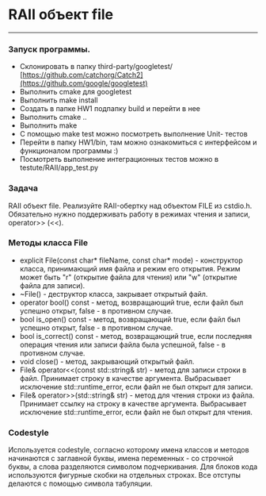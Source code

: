 # RAII объект file

------

### Запуск программы.

- Склонировать в папку third-party/googletest/ [https://github.com/catchorg/Catch2](https://github.com/google/googletest)
- Выполнить cmake для googletest
- Выполнить make install
- Создать в папке HW1 подпапку build и перейти в нее
- Выполнить cmake ..
- Выполнить make
- С помощью make test можно посмотреть выполнение Unit- тестов
- Перейти в папку HW1/bin, там можно ознакомиться с интерфейсом и функционалом программы :)
- Посмотреть выполнение интеграционных тестов можно в testute/RAII/app_test.py



### Задача
RAII объект file. Реализуйте RAII-обертку над объектом FILE из cstdio.h. Обязательно нужно поддерживать работу в режимах чтения и записи, operator>> (<<).

### Методы класса File
- explicit File(const char* fileName, const char* mode) - конструктор класса, принимающий имя файла и режим его открытия. Режим может быть "r" (открытие файла для чтения) или "w" (открытие файла для записи).
- ~File() - деструктор класса, закрывает открытый файл.
- operator bool() const - метод, возвращающий true, если файл был успешно открыт,  false - в противном случае.
- bool is_open() const - метод, возвращающий true, если файл был успешно открыт, false - в противном случае.
- bool is_correct() const - метод, возвращающий true, если последняя операция чтения или записи файла была успешной, false - в противном случае.
- void close() - метод, закрывающий открытый файл.
- File& operator<<(const std::string& str) - метод для записи строки в файл. Принимает строку в качестве аргумента. Выбрасывает исключение std::runtime_error, если файл не был открыт для записи.
- File& operator>>(std::string& str) - метод для чтения строки из файла. Принимает ссылку на строку в качестве аргумента. Выбрасывает исключение std::runtime_error, если файл не был открыт для чтения.

### Codestyle
Используется codestyle, согласно которому имена классов и методов начинаются с заглавной буквы, имена переменных - со строчной буквы, а слова разделяются символом подчеркивания. Для блоков кода используются фигурные скобки на отдельных строках. Все отступы делаются с помощью символа табуляции. 



